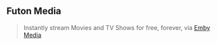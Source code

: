 ## Futon Media
> Instantly stream Movies and TV Shows for free, forever, via [Emby Media](https://emby.media/)
